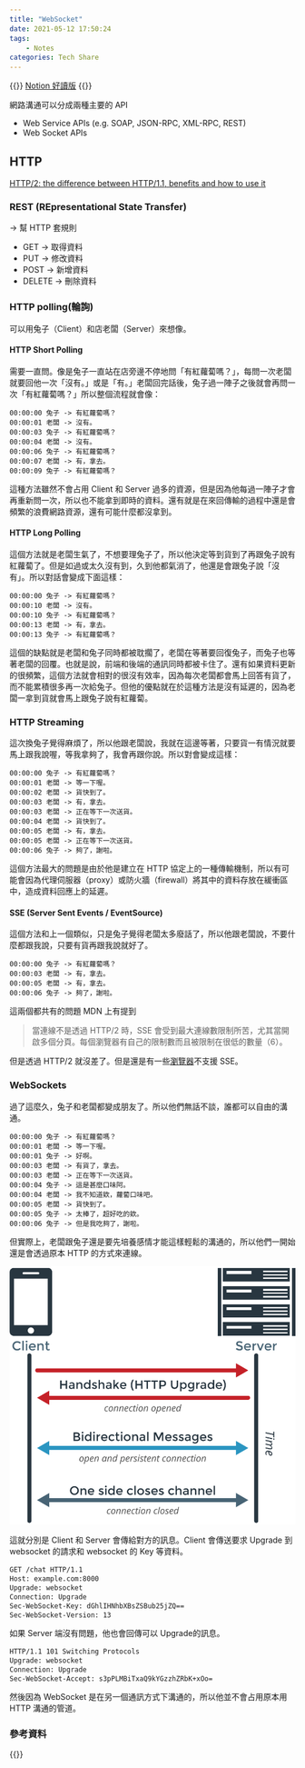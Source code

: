 ```yaml
---
title: "WebSocket"
date: 2021-05-12 17:50:24
tags:
    - Notes
categories: Tech Share
---
```


{{<alert icon="pencil">}}
[Notion 好讀版](https://arui-tw.notion.site/WebSocket-4aae9807cbc94e69b3e91fe69c58262b)
{{</alert>}}

網路溝通可以分成兩種主要的 API

- Web Service APIs (e.g. SOAP, JSON-RPC, XML-RPC, REST)
- Web Socket APIs

## HTTP

[HTTP/2: the difference between HTTP/1.1, benefits and how to use it](https://factoryhr.medium.com/http-2-the-difference-between-http-1-1-benefits-and-how-to-use-it-38094fa0e95b)

### REST (REpresentational State Transfer)

→ 幫 HTTP 套規則

- GET → 取得資料
- PUT → 修改資料
- POST → 新增資料
- DELETE → 刪除資料

<!--more-->

### HTTP polling(輪詢)

可以用兔子（Client）和店老闆（Server）來想像。

#### HTTP Short Polling

需要一直問。像是兔子一直站在店旁邊不停地問「有紅蘿蔔嗎？」，每問一次老闆就要回他一次「沒有。」或是「有。」老闆回完話後，兔子過一陣子之後就會再問一次「有紅蘿蔔嗎？」所以整個流程就會像：

```
00:00:00 兔子 -> 有紅蘿蔔嗎？
00:00:01 老闆 -> 沒有。
00:00:03 兔子 -> 有紅蘿蔔嗎？
00:00:04 老闆 -> 沒有。
00:00:06 兔子 -> 有紅蘿蔔嗎？
00:00:07 老闆 -> 有，拿去。
00:00:09 兔子 -> 有紅蘿蔔嗎？
```

這種方法雖然不會占用 Client 和 Server 過多的資源，但是因為他每過一陣子才會再重新問一次，所以也不能拿到即時的資料。還有就是在來回傳輸的過程中還是會頻繁的浪費網路資源，還有可能什麼都沒拿到。

#### HTTP Long Polling

這個方法就是老闆生氣了，不想要理兔子了，所以他決定等到貨到了再跟兔子說有紅蘿蔔了。但是如過或太久沒有到，久到他都氣消了，他還是會跟兔子說「沒有」。所以對話會變成下面這樣：

```
00:00:00 兔子 -> 有紅蘿蔔嗎？
00:00:10 老闆 -> 沒有。
00:00:10 兔子 -> 有紅蘿蔔嗎？
00:00:13 老闆 -> 有，拿去。
00:00:13 兔子 -> 有紅蘿蔔嗎？
```

這個的缺點就是老闆和兔子同時都被耽擱了，老闆在等著要回復兔子，而兔子也等著老闆的回覆。也就是說，前端和後端的通訊同時都被卡住了。還有如果資料更新的很頻繁，這個方法就會相對的很沒有效率，因為每次老闆都會馬上回答有貨了，而不能累積很多再一次給兔子。但他的優點就在於這種方法是沒有延遲的，因為老闆一拿到貨就會馬上跟兔子說有紅蘿蔔。

### HTTP Streaming

這次換兔子覺得麻煩了，所以他跟老闆說，我就在這邊等著，只要貨一有情況就要馬上跟我說喔，等我拿夠了，我會再跟你說。所以對會變成這樣：

```
00:00:00 兔子 -> 有紅蘿蔔嗎？
00:00:01 老闆 -> 等一下喔。
00:00:02 老闆 -> 貨快到了。
00:00:03 老闆 -> 有，拿去。
00:00:03 老闆 -> 正在等下一次送貨。
00:00:04 老闆 -> 貨快到了。
00:00:05 老闆 -> 有，拿去。
00:00:05 老闆 -> 正在等下一次送貨。
00:00:06 兔子 -> 夠了，謝啦。
```

這個方法最大的問題是由於他是建立在 HTTP 協定上的一種傳輸機制，所以有可能會因為代理伺服器（proxy）或防火牆（firewall）將其中的資料存放在緩衝區中，造成資料回應上的延遲。

#### SSE (Server Sent Events / EventSource)

這個方法和上一個類似，只是兔子覺得老闆太多廢話了，所以他跟老闆說，不要什麼都跟我說，只要有貨再跟我說就好了。

```
00:00:00 兔子 -> 有紅蘿蔔嗎？
00:00:03 老闆 -> 有，拿去。
00:00:05 老闆 -> 有，拿去。
00:00:06 兔子 -> 夠了，謝啦。
```

這兩個都共有的問題 MDN 上有提到

> 當連線不是透過 HTTP/2 時，SSE 會受到最大連線數限制所苦，尤其當開啟多個分頁。每個瀏覽器有自己的限制數而且被限制在很低的數量（6）。
> 

但是透過 HTTP/2 就沒差了。但是還是有一些[瀏覽器](https://caniuse.com/eventsource)不支援 SSE。

### WebSockets

過了這麼久，兔子和老闆都變成朋友了。所以他們無話不談，誰都可以自由的溝通。

```
00:00:00 兔子 -> 有紅蘿蔔嗎？
00:00:01 老闆 -> 等一下喔。
00:00:01 兔子 -> 好啊。
00:00:03 老闆 -> 有貨了，拿去。
00:00:03 老闆 -> 正在等下一次送貨。
00:00:04 兔子 -> 這是甚麼口味阿。
00:00:04 老闆 -> 我不知道欸，蘿蔔口味吧。
00:00:05 老闆 -> 貨快到了。
00:00:05 兔子 -> 太棒了，超好吃的欸。
00:00:06 兔子 -> 但是我吃夠了，謝啦。
```

但實際上，老闆跟兔子還是要先培養感情才能這樣輕鬆的溝通的，所以他們一開始還是會透過原本 HTTP 的方式來連線。

![](img/Untitled.png)

這就分別是 Client 和 Server 會傳給對方的訊息。Client 會傳送要求 Upgrade 到 websocket 的請求和 websocket 的 Key 等資料。

```
GET /chat HTTP/1.1
Host: example.com:8000
Upgrade: websocket
Connection: Upgrade
Sec-WebSocket-Key: dGhlIHNhbXBsZSBub25jZQ==
Sec-WebSocket-Version: 13
```

如果 Server 端沒有問題，他也會回傳可以 Upgrade的訊息。

```
HTTP/1.1 101 Switching Protocols
Upgrade: websocket
Connection: Upgrade
Sec-WebSocket-Accept: s3pPLMBiTxaQ9kYGzzhZRbK+xOo=
```

然後因為 WebSocket 是在另一個通訊方式下溝通的，所以他並不會占用原本用 HTTP 溝通的管道。

### 參考資料
{{<youtubeLite id="1BfCnjr_Vjg">}}